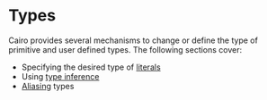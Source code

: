 # Types

Cairo provides several mechanisms to change or define the type of primitive and
user defined types. The following sections cover:

- Specifying the desired type of [literals]
- Using [type inference]
- [Aliasing] types

[Casting]: types/cast.md
[literals]: types/literals.md
[type inference]: types/inference.md
[Aliasing]: types/alias.md
